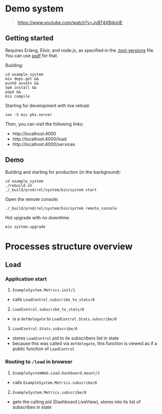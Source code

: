 # Demo system

> https://www.youtube.com/watch?v=JvBT4XBdoUE

## Getting started

Requires Erlang, Elixir, and node.js, as specified in the [.tool-versions](./.tool-versions) file.
You can use [asdf](https://github.com/asdf-vm/asdf) for that.

Building:

```
cd example_system
mix deps.get &&
pushd assets &&
npm install &&
popd &&
mix compile
```

Starting for development with live reload:

```
iex -S mix phx.server
```

Then, you can visit the following links:

  - http://localhost:4000
  - http://localhost:4000/load
  - http://localhost:4000/services

## Demo

Building and starting for production (in the background):

```
cd example_system
./rebuild.sh
./_build/prod/rel/system/bin/system start
```

Open the remote console:

```
./_build/prod/rel/system/bin/system remote_console
```

Hot upgrade with no downtime:

```
mix system.upgrade
```

# Processes structure overview

## Load

### Application start
1. `ExampleSystem.Metrics.init/1`
  - calls `LoadControl.subscribe_to_stats/0`
2. `LoadControl.subscribe_to_stats/0`
  - is a `defdelegate` to `LoadControl.Stats.subscribe/0`
3. `LoadControl.Stats.subscribe/0`
  - stores `LoadControl` pid to its subscribers list in state
  - because this was called via `defdelegate`, this function is viewed as if a public function of `LoadControl`

### Routing to `/load` in browser
1. `ExampleSystemWeb.Load.Dashboard.mount/3`
  - calls `ExampleSystem.Metrics.subscribe/0`
2. `ExampleSystem.Metrics.subscribe/0`
  - gets the calling pid (Dashboard LiveView), stores into its list of subscribes in state
